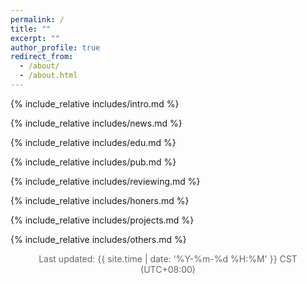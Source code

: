 ```yaml
---
permalink: /
title: ""
excerpt: ""
author_profile: true
redirect_from: 
  - /about/
  - /about.html
---
```


<span class='anchor' id='about-me'></span>
{% include_relative includes/intro.md %}

{% include_relative includes/news.md %}

{% include_relative includes/edu.md %}

{% include_relative includes/pub.md %}

{% include_relative includes/reviewing.md %}

{% include_relative includes/honers.md %}

{% include_relative includes/projects.md %}

{% include_relative includes/others.md %}

<div style="text-align: center; font-size: 1.0em; color: #666;margin-top: 1em;">
  Last updated: {{ site.time | date: '%Y-%m-%d %H:%M' }} CST (UTC+08:00)
</div>

<div style="height: 2em;"></div>
